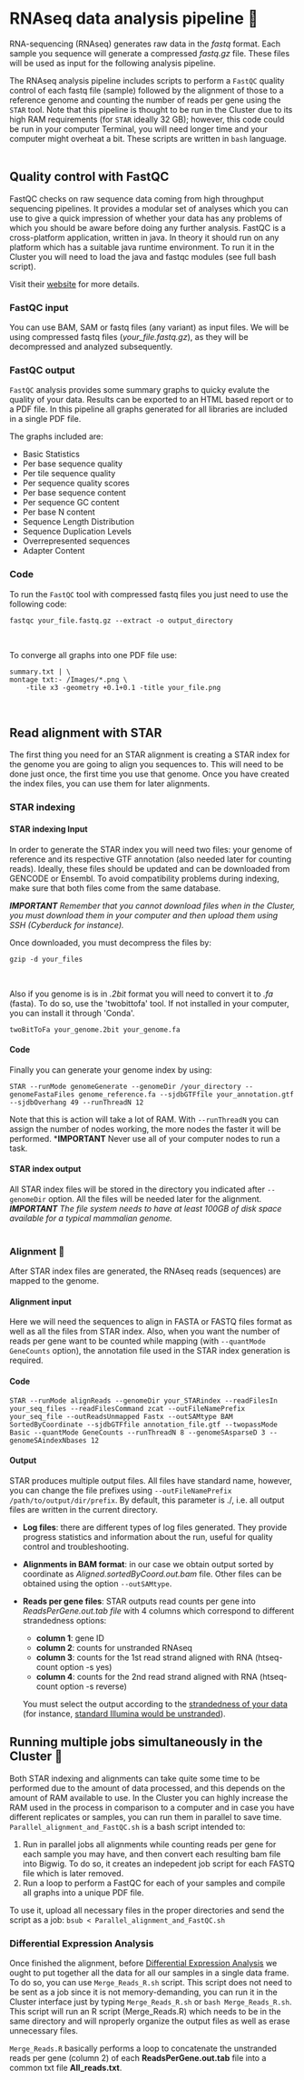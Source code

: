 # RNAseq data analysis pipeline :dna:

RNA-sequencing (RNAseq) generates raw data in the _fastq_ format. Each sample you sequence will generate a compressed _fastq.gz_ file. These files will be used as input for the following analysis pipeline.

The RNAseq analysis pipeline includes scripts to perform a `FastQC` quality control of each fastq file (sample) followed by the alignment of those to a reference genome and counting the number of reads per gene using the `STAR` tool. Note that this pipeline is thought to be run in the Cluster due to its high RAM requirements (for `STAR` ideally 32 GB); however, this code could be run in your computer Terminal, you will need longer time and your computer might overheat a bit. These scripts are written in `bash` language.  
</br>

## Quality control with FastQC
FastQC checks on raw sequence data coming from high throughput sequencing pipelines. It provides a modular set of analyses which you can use to give a quick impression of whether your data has any problems of which you should be aware before doing any further analysis. FastQC is a cross-platform application, written in java. In theory it should run on any platform which has a suitable java runtime environment. To run it in the Cluster you will need to load the java and fastqc modules (see full bash script).

Visit their [website](https://www.bioinformatics.babraham.ac.uk/projects/fastqc/) for more details.

### FastQC input
You can use BAM, SAM or fastq files (any variant) as input files. We will be using compressed fastq files (_your_file.fastq.gz_), as they will be decompressed and analyzed subsequently.

### FastQC output
`FastQC` analysis provides some summary graphs to quicky evalute the quality of your data. Results can be exported to an HTML based report or to a PDF file. In this pipeline all graphs generated for all libraries are included in a single PDF file.

The graphs included are:
* Basic Statistics
* Per base sequence quality
* Per tile sequence quality
* Per sequence quality scores
* Per base sequence content
* Per sequence GC content
* Per base N content
* Sequence Length Distribution
* Sequence Duplication Levels
* Overrepresented sequences
* Adapter Content

### Code
To run the `FastQC` tool with compressed fastq files you just need to use the following code:

````
fastqc your_file.fastq.gz --extract -o output_directory
````
</br>

To converge all graphs into one PDF file use:

````
summary.txt | \
montage txt:- /Images/*.png \
	-tile x3 -geometry +0.1+0.1 -title your_file.png
````
</br>

## Read alignment with STAR
The first thing you need for an STAR alignment is creating a STAR index for the genome you are going to align you sequences to. This will need to be done just once, the first time you use that genome. Once you have created the index files, you can use them for later alignments. 

### STAR indexing

#### STAR indexing Input
In order to generate the STAR index you will need two files: your genome of reference and its respective GTF annotation (also needed later for counting reads). Ideally, these files should be updated and can be downloaded from GENCODE or Ensembl. To avoid compatibility problems during indexing, make sure that both files come from the same database.

***IMPORTANT** Remember that you cannot download files when in the Cluster, you must download them in your computer and then upload them using SSH (Cyberduck for instance).*  

Once downloaded, you must decompress the files by:
````
gzip -d your_files
````
</br>

Also if you genome is is in _.2bit_ format you will need to convert it to _.fa_ (fasta). To do so, use the 'twobittofa' tool. If not installed in your computer, you can install it through 'Conda'.
````
twoBitToFa your_genome.2bit your_genome.fa
````

#### Code
Finally you can generate your genome index by using:

````
STAR --runMode genomeGenerate --genomeDir /your_directory --genomeFastaFiles genome_reference.fa --sjdbGTFfile your_annotation.gtf --sjdbOverhang 49 --runThreadN 12
````
Note that this is action will take a lot of RAM. With `--runThreadN` you can assign the number of nodes working, the more nodes the faster it will be performed.
***IMPORTANT** Never use all of your computer nodes to run a task.

#### STAR index output
All STAR index files will be stored in the directory you indicated after `--genomeDir` option. All the files will be needed later for the alignment. 
***IMPORTANT** The file system needs to have at least 100GB of disk space available for a typical mammalian genome.*  
</br>

### Alignment :train:
After STAR index files are generated, the RNAseq reads (sequences) are mapped to the genome.

#### Alignment input
Here we will need the sequences to align in FASTA or FASTQ files format as well as all the files from STAR index. Also, when you want the number of reads per gene want to be counted while mapping (with `--quantMode GeneCounts` option), the annotation file used in the STAR index generation is required.

#### Code
````
STAR --runMode alignReads --genomeDir your_STARindex --readFilesIn your_seq_files --readFilesCommand zcat --outFileNamePrefix your_seq_file --outReadsUnmapped Fastx --outSAMtype BAM SortedByCoordinate --sjdbGTFfile annotation_file.gtf --twopassMode Basic --quantMode GeneCounts --runThreadN 8 --genomeSAsparseD 3 --genomeSAindexNbases 12
````

#### Output
STAR produces multiple output files. All files have standard name, however, you can change the file prefixes using `--outFileNamePrefix /path/to/output/dir/prefix`. By default, this parameter is ./, i.e. all output files are written in the current directory.

* **Log files**: there are different types of log files generated. They provide progress statistics and information about the run, useful for quality control and troubleshooting.
* **Alignments in BAM format**: in our case we obtain output sorted by coordinate as *Aligned.sortedByCoord.out.bam* file. Other files can be obtained using the option `--outSAMtype`.
* **Reads per gene files**: STAR outputs read counts per gene into _ReadsPerGene.out.tab file_ with 4 columns which correspond to different strandedness options:

    * **column 1**: gene ID
    * **column 2**: counts for unstranded RNAseq
    * **column 3**: counts for the 1st read strand aligned with RNA (htseq-count option -s yes)
    * **column 4**: counts for the 2nd read strand aligned with RNA (htseq-count option -s reverse)

    You must select the output according to the [strandedness of your data](http://onetipperday.sterding.com/2012/07/how-to-tell-which-library-type-to-use.html?showComment=1522859906203#c7586510008202176571) (for instance, <ins>standard Illumina would be unstranded</ins>).
    
## Running multiple jobs simultaneously in the Cluster :two_women_holding_hands:
Both STAR indexing and alignments can take quite some time to be performed due to the amount of data processed, and this depends on the amount of RAM available to use. In the Cluster you can highly increase the RAM used in the process in comparison to a computer and in case you have different replicates or samples, you can run them in parallel to save time. `Parallel_alignment_and_FastQC.sh` is a bash script intended to:
1. Run in parallel jobs all alignments while counting reads per gene for each sample you may have, and then convert each resulting bam file into Bigwig. To do so, it creates an indepedent job script for each FASTQ file which is later removed.
2. Run a loop to perform a FastQC for each of your samples and compile all graphs into a unique PDF file.

To use it, upload all necessary files in the proper directories and send the script as a job: `bsub < Parallel_alignment_and_FastQC.sh`

### Differential Expression Analysis

Once finished the alignment, before [Differential Expression Analysis](https://github.com/patriciasolesanchez/PSlab/tree/master/DE_analysis_RNAseq) we ought to put together all the data for all our samples in a single data frame. To do so, you can use `Merge_Reads_R.sh` script. This script does not need to be sent as a job since it is not memory-demanding, you can run it in the Cluster interface just by typing `Merge_Reads_R.sh` or `bash Merge_Reads_R.sh`. This script will run an R script (Merge_Reads.R) which needs to be in the same directory and will nproperly organize the output files as well as erase unnecessary files.

`Merge_Reads.R` basically performs a loop to concatenate the unstranded reads per gene (column 2) of each **ReadsPerGene.out.tab** file into a common txt file **All_reads.txt**.

